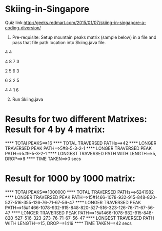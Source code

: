 # Skiing-in-Singapore
Quiz link:http://geeks.redmart.com/2015/01/07/skiing-in-singapore-a-coding-diversion/ 

1. Pre-requisite: Setup mountain peaks matrix (sample below) in a file and pass that file path location into Skiing.java file.

  4 4
  
  4 8 7 3
  
  2 5 9 3
  
  6 3 2 5
  
  4 4 1 6
  

2. Run Skiing.java


Results for two different Matrixes:
Result for 4 by 4 matrix:
========================
**** TOTAl PEAKS==>16
**** TOTAL TRAVERSED PATHs==>42
**** LONGER TRAVERSED PEAK PATH==>5#8-5-3-2-1
**** LONGER TRAVERSED PEAK PATH==>5#9-5-3-2-1
**** LONGEST TRAVERSED PATH WITH LENGTH==>5, DROP==>8
**** TIME TAKEN==>0 secs

Result for 1000 by 1000 matrix:
==============================
**** TOTAl PEAKS==>1000000
**** TOTAL TRAVERSED PATHs==>6241982
**** LONGER TRAVERSED PEAK PATH==>15#1466-1078-932-915-848-820-527-516-355-126-76-71-67-56-47
**** LONGER TRAVERSED PEAK PATH==>15#1466-1078-932-915-848-820-527-516-323-126-76-71-67-56-47
**** LONGER TRAVERSED PEAK PATH==>15#1466-1078-932-915-848-820-527-516-323-273-76-71-67-56-47
**** LONGEST TRAVERSED PATH WITH LENGTH==>15, DROP==>1419
**** TIME TAKEN==>42 secs
